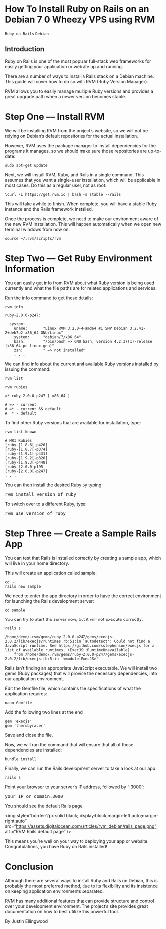 # How To Install Ruby on Rails on an Debian 7 0  Wheezy  VPS using RVM

```Ruby on Rails``` ```Debian```

## Introduction



Ruby on Rails is one of the most popular full-stack web frameworks for easily getting your application or website up and running.


There are a number of ways to install a Rails stack on a Debian machine.  This guide will cover how to do so with RVM (Ruby Version Manager).


RVM allows you to easily manage multiple Ruby versions and provides a great upgrade path when a newer version becomes stable.


# Step One –– Install RVM



We will be installing RVM from the project’s website, so we will not be relying on Debian’s default repositories for the actual installation.


However, RVM uses the package manager to install dependencies for the programs it manages, so we should make sure those repositories are up-to-date:


```
sudo apt-get update

```


Next, we will install RVM, Ruby, and Rails in a single command.  This assumes that you want a single-user installation, which will be applicable in most cases.  Do this as a regular user, not as root:


```
\curl -L https://get.rvm.io | bash -s stable --rails

```


This will take awhile to finish.  When complete, you will have a stable Ruby instance and the Rails framework installed.


Once the process is complete, we need to make our environment aware of the new RVM installation.  This will happen automatically when we open new terminal windows from now on:


```
source ~/.rvm/scripts/rvm

```


# Step Two –– Get Ruby Environment Information



You can easily get info from RVM about what Ruby version is being used currently and what the file paths are for related applications and services.


Run the info command to get these details:


```
rvm info

```



```
ruby-2.0.0-p247:

  system:
    uname:       "Linux RVM 3.2.0-4-amd64 #1 SMP Debian 3.2.41-2+deb7u2 x86_64 GNU/Linux"
    system:      "debian/7/x86_64"
    bash:        "/bin/bash => GNU bash, version 4.2.37(1)-release (x86_64-pc-linux-gnu)"
    zsh:         " => not installed"
    . . .

```


We can find info about the current and available Ruby versions installed by issuing the command:


```
rvm list

```



```
rvm rubies

=* ruby-2.0.0-p247 [ x86_64 ]

# => - current
# =* - current && default
#  * - default

```


To find other Ruby versions that are available for installation, type:


```
rvm list known

```



```
# MRI Rubies
[ruby-]1.8.6[-p420]
[ruby-]1.8.7[-p374]
[ruby-]1.9.1[-p431]
[ruby-]1.9.2[-p320]
[ruby-]1.9.3[-p448]
[ruby-]2.0.0-p195
[ruby-]2.0.0[-p247]
. . .

```


You can then install the desired Ruby by typing:


<pre>
rvm install <span class=“highlight”>version_of_ruby</span>
</pre>


To switch over to a different Ruby, type:


<pre>
rvm use <span class=“highlight”>version_of_ruby</span>
</pre>


# Step Three –– Create a Sample Rails App



You can test that Rails is installed correctly by creating a sample app, which will live in your home directory.


This will create an application called sample:


```
cd ~
rails new sample

```


We need to enter the app directory in order to have the correct environment for launching the Rails development server:


```
cd sample

```


You can try to start the server now, but it will not execute correctly:


```
rails s

```



```
/home/demo/.rvm/gems/ruby-2.0.0-p247/gems/execjs-2.0.2/lib/execjs/runtimes.rb:51:in `autodetect': Could not find a JavaScript runtime. See https://github.com/sstephenson/execjs for a list of available runtimes. (ExecJS::RuntimeUnavailable)
	from /home/demo/.rvm/gems/ruby-2.0.0-p247/gems/execjs-2.0.2/lib/execjs.rb:5:in `<module:ExecJS>'

```


Rails isn’t finding an appropriate JavaScript executable.  We will install two gems (Ruby packages) that will provide the necessary dependencies, into our application environment.


Edit the Gemfile file, which contains the specifications of what the application requires:


```
nano Gemfile

```


Add the following two lines at the end:


```
gem 'execjs'
gem 'therubyracer'

```


Save and close the file.


Now, we will run the command that will ensure that all of those dependencies are installed:


```
bundle install

```


Finally, we can run the Rails development server to take a look at our app:


```
rails s

```


Point your browser to your server’s IP address, followed by “:3000”:


<pre>
<span class=“highlight”>your_IP_or_domain</span>:3000
</pre>


You should see the default Rails page:


<img style=“border:2px solid black; display:block;margin-left:auto;margin-right:auto” src=“https://assets.digitalocean.com/articles/rvm_debian/rails_page.png” alt =“RVM Rails default page” />


This means you’re well on your way to deploying your app or website.  Congratulations, you have Ruby on Rails installed!


# Conclusion



Although there are several ways to install Ruby and Rails on Debian, this is probably the most preferred method, due to its flexibility and its insistence on keeping application environments separated.


RVM has many additional features that can provide structure and control over your development environment.  The project’s site provides great documentation on how to best utilize this powerful tool.


<div class=“author”>By Justin Ellingwood</div>


